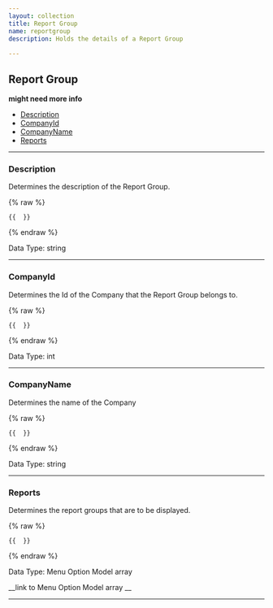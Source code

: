 ```yaml
---
layout: collection
title: Report Group
name: reportgroup
description: Holds the details of a Report Group
 
---
```


## Report Group

__might need more info__

* [Description](#description)
* [CompanyId](#companyid)
* [CompanyName](#companyname)
* [Reports](#reports)

---

<a name="description"></a>
### Description
Determines the description of the Report Group.

{% raw %}
```liquid
{{  }}

```
{% endraw %}

Data Type: string

---

<a name="companyid"></a>
### CompanyId
Determines the Id of the Company that the Report Group belongs to.

{% raw %}
```liquid
{{  }}

```
{% endraw %}

Data Type: int

---

<a name="companyname"></a>
### CompanyName
Determines the name of the Company

{% raw %}
```liquid
{{  }}

```
{% endraw %}

Data Type: string

---

<a name="reports"></a>
### Reports
Determines the report groups that are to be displayed.

{% raw %}
```liquid
{{  }}

```
{% endraw %}

Data Type: Menu Option Model array	

__link to Menu Option Model array	__

---

